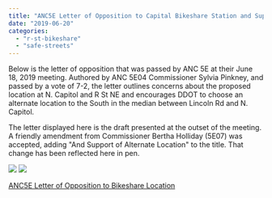 ```yaml
---
title: "ANC5E Letter of Opposition to Capital Bikeshare Station and Support For Alternate Location"
date: "2019-06-20"
categories: 
  - "r-st-bikeshare"
  - "safe-streets"
---
```


Below is the letter of opposition that was passed by ANC 5E at their June 18, 2019 meeting. Authored by ANC 5E04 Commissioner Sylvia Pinkney, and passed by a vote of 7-2, the letter outlines concerns about the proposed location at N. Capitol and R St NE and encourages DDOT to choose an alternate location to the South in the median between Lincoln Rd and N. Capitol.

The letter displayed here is the draft presented at the outset of the meeting. A friendly amendment from Commissioner Bertha Holliday (5E07) was accepted, adding "And Support of Alternate Location" to the title. That change has been reflected here in pen.

![](/images/ANC5E-Letter-of-Opposition-to-Bikeshare-Location-p1.jpg) ![](/images/ANC5E-Letter-of-Opposition-to-Bikeshare-Location-p2.jpg)

[ANC5E Letter of Opposition to Bikeshare Location](http://ward5forall.org/wp-content/uploads/2019/06/ANC5E-Letter-of-Opposition-to-Bikeshare-Location.pdf)
